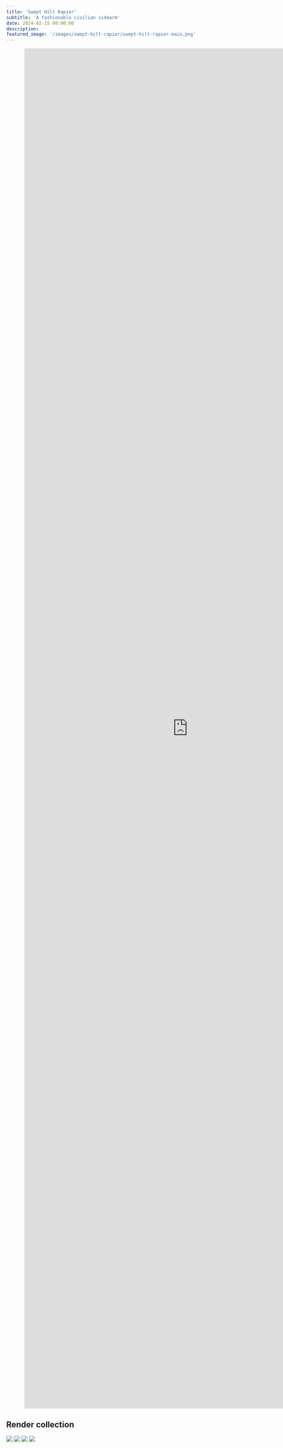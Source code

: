 ```yaml
---
title: 'Swept Hilt Rapier'
subtitle: 'A fashionable civilian sidearm'
date: 2024-02-15 00:00:00
description: 
featured_image: '/images/swept-hilt-rapier/swept-hilt-rapier-main.png'
---
```



<div class="sketchfab-embed-wrapper" style="display: flex; flex-direction: row; align-items: center; justify-content: center; width: 100vw; height: 90vh;"> 
	<iframe title="Swept Hilt Rapier" width="90%" height="100%" frameborder="0" allowfullscreen mozallowfullscreen="true" webkitallowfullscreen="true" allow="autoplay; fullscreen; xr-spatial-tracking" xr-spatial-tracking execution-while-out-of-viewport execution-while-not-rendered web-share src="https://sketchfab.com/models/f0042ddc9745491b9df40f72f1c7888d/embed?dnt=1"> 
	</iframe> 
</div>


## Render collection

<div class="gallery" data-columns="1">
	<img src="/images/swept-hilt-rapier/SHR_render_1.png">
	<img src="/images/swept-hilt-rapier/SHR_render_2.png">
	<img src="/images/swept-hilt-rapier/SHR_render_3.png">
	<img src="/images/swept-hilt-rapier/SHR_render_4.png">
</div>

